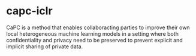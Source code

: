 # capc-iclr
CaPC is a method that enables collaboracting parties to improve their own local heterogeneous machine learning models in a setting where both confidentiality and privacy need to be preserved to prevent explicit and implicit sharing of private data.
